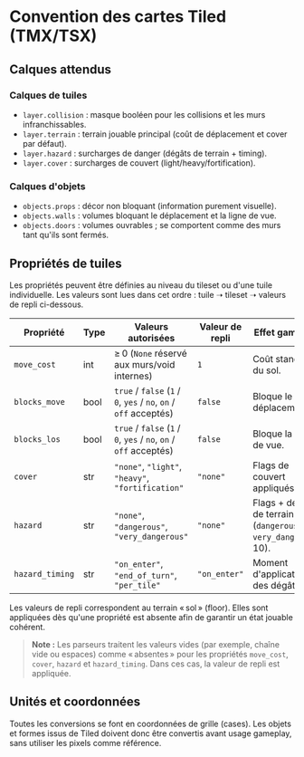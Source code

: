 # Convention des cartes Tiled (TMX/TSX)

## Calques attendus

### Calques de tuiles
- `layer.collision` : masque booléen pour les collisions et les murs infranchissables.
- `layer.terrain` : terrain jouable principal (coût de déplacement et cover par défaut).
- `layer.hazard` : surcharges de danger (dégâts de terrain + timing).
- `layer.cover` : surcharges de couvert (light/heavy/fortification).

### Calques d'objets
- `objects.props` : décor non bloquant (information purement visuelle).
- `objects.walls` : volumes bloquant le déplacement et la ligne de vue.
- `objects.doors` : volumes ouvrables ; se comportent comme des murs tant qu'ils sont fermés.

## Propriétés de tuiles
Les propriétés peuvent être définies au niveau du tileset ou d'une tuile individuelle. Les valeurs sont lues dans cet ordre : tuile ➝ tileset ➝ valeurs de repli ci-dessous.

Propriété       | Type | Valeurs autorisées                                | Valeur de repli | Effet gameplay
----------------|------|----------------------------------------------------|-----------------|----------------
`move_cost`     | int  | ≥ 0 (`None` réservé aux murs/void internes)        | `1`             | Coût standard du sol.
`blocks_move`   | bool | `true` / `false` (`1` / `0`, `yes` / `no`, `on` / `off` acceptés) | `false`         | Bloque le déplacement.
`blocks_los`    | bool | `true` / `false` (`1` / `0`, `yes` / `no`, `on` / `off` acceptés) | `false`         | Bloque la ligne de vue.
`cover`         | str  | `"none"`, `"light"`, `"heavy"`, `"fortification"` | `"none"`       | Flags de couvert appliqués.
`hazard`        | str  | `"none"`, `"dangerous"`, `"very_dangerous"`      | `"none"`       | Flags + dégâts de terrain (`dangerous` : 5, `very_dangerous` : 10).
`hazard_timing` | str  | `"on_enter"`, `"end_of_turn"`, `"per_tile"`      | `"on_enter"`   | Moment d'application des dégâts.

Les valeurs de repli correspondent au terrain « sol » (floor). Elles sont appliquées dès qu'une propriété est absente afin de garantir un état jouable cohérent.

> **Note :** Les parseurs traitent les valeurs vides (par exemple, chaîne vide ou espaces) comme « absentes » pour les propriétés `move_cost`, `cover`, `hazard` et `hazard_timing`. Dans ces cas, la valeur de repli est appliquée.
## Unités et coordonnées
Toutes les conversions se font en coordonnées de grille (cases). Les objets et formes issus de Tiled doivent donc être convertis avant usage gameplay, sans utiliser les pixels comme référence.

